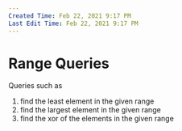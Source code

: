 ```yaml
---
Created Time: Feb 22, 2021 9:17 PM
Last Edit Time: Feb 22, 2021 9:17 PM
---
```


# Range Queries
Queries such as 
1. find the least element in the given range
2. find the largest element in the given range
3. find the xor of the elements in the given range